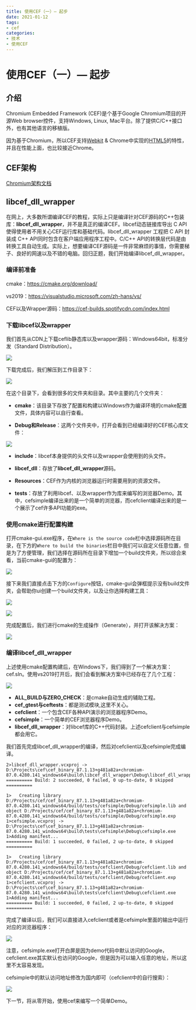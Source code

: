 ```yaml
---
title: 使用CEF（一）— 起步
date: 2021-01-12
tags:
- cef
categories: 
- 技术
- 使用CEF
---
```


# 使用CEF（一）— 起步

## 介绍

Chromium Embedded Framework (CEF)是个基于Google Chromium项目的开源Web browser控件，支持Windows, Linux, Mac平台。除了提供C/C++接口外，也有其他语言的移植版。

因为基于Chromium，所以CEF支持[Webkit](https://baike.baidu.com/item/Webkit) & Chrome中实现的[HTML5](https://baike.baidu.com/item/HTML5)的特性，并且在性能上面，也比较接近Chrome。

<!-- more -->

## CEF架构

[Chromium架构文档](http://dev.chromium.org/developers/design-documents/multi-process-architecture)

## libcef_dll_wrapper

在网上，大多数所谓编译CEF的教程，实际上只是编译针对CEF源码的C++包装库：**libcef_dll_wrapper**，并不是真正的编译CEF。libcef动态链接库导出 C API 使得使用者不用关心CEF运行库和基础代码。libcef_dll_wrapper 工程把 C API 封装成 C++ API同时包含在客户端应用程序工程中。C/C++ API的转换层代码是由转换工具自动生成。实际上，想要编译CEF源码是一件非常麻烦的事情，你需要梯子、良好的网速以及不错的电脑。回归正题，我们开始编译libcef_dll_wrapper。

### 编译前准备

cmake：https://cmake.org/download/

vs2019：https://visualstudio.microsoft.com/zh-hans/vs/

CEF以及Wrapper源码：https://cef-builds.spotifycdn.com/index.html

### 下载libcef以及wrapper

我们首先从CDN上下载ceflib静态库以及wrapper源码：Windows64bit，标准分发（Standard Distribution）。

![](https://cdn.jsdelivr.net/gh/w4ngzhen/CDN/images/post/2021-01-12-start-cef/download-cef.jpg)

下载完成后，我们解压到工作目录下：

![](https://cdn.jsdelivr.net/gh/w4ngzhen/CDN/images/post/2021-01-12-start-cef/cef-decompression-dir.jpg)

在这个目录下，会看到很多的文件夹和目录。其中主要的几个文件夹：

- **cmake**：该目录下存放了配置和构建以Windows作为编译环境的cmake配置文件，具体内容可以自行查看。

- **Debug和Release**：这两个文件夹中，打开会看到已经编译好的CEF核心库文件：

![](https://cdn.jsdelivr.net/gh/w4ngzhen/CDN/images/post/2021-01-12-start-cef/libcef-files.jpg)

- **include**：libcef本身提供的头文件以及wrapper会使用到的头文件。
- **libcef_dll**：存放了**libcef_dll_wrapper**源码。

- **Resources**：CEF作为内核的浏览器运行时需要用到的资源文件。
- **tests**：存放了利用libcef、以及wrapper作为库来编写的浏览器Demo。其中，cefsimple编译出来的是一个简单的浏览器，而cefclient编译出来的是一个展示了cef许多API功能的exe。

### 使用cmake进行配置构建

打开cmake-gui.exe程序，在`Where is the source code`栏中选择源码所在目录，在下方的`Where to build the binaries`栏目中我们可以自定义任意位置，但是为了方便管理，我们选择在源码所在目录下增加一个build文件夹，所以综合来看，当前cmake-gui的配置为：

![](https://cdn.jsdelivr.net/gh/w4ngzhen/CDN/images/post/2021-01-12-start-cef/cmakegui-config.jpg)

接下来我们直接点击下方的`Configure`按钮，cmake-gui会弹框提示没有build文件夹，会帮助你ui创建一个build文件夹，以及让你选择构建工具：

![](https://cdn.jsdelivr.net/gh/w4ngzhen/CDN/images/post/2021-01-12-start-cef/create-build-dir.jpg)

![](https://cdn.jsdelivr.net/gh/w4ngzhen/CDN/images/post/2021-01-12-start-cef/select-vs.jpg)

完成配置后，我们进行cmake的生成操作（Generate），并打开该解决方案：

![](https://cdn.jsdelivr.net/gh/w4ngzhen/CDN/images/post/2021-01-12-start-cef/generate-and-open.jpg)

### 编译libcef_dll_wrapper

上述使用cmake配置构建后，在Windows下，我们得到了一个解决方案：cef.sln。使用vs2019打开后，我们会看到解决方案中已经存在了几个工程：

![](https://cdn.jsdelivr.net/gh/w4ngzhen/CDN/images/post/2021-01-12-start-cef/projects-in-sln.jpg)

- **ALL_BUILD与ZERO_CHECK**：是cmake自动生成的辅助工程。
- **cef_gtest与ceftests**：都是测试模块,这里不关心。
- **cefclient**：一个包含CEF各种API演示的浏览器程序Demo。
- **cefsimple**：一个简单的CEF浏览器程序Demo。
- **libcef_dll_wrapper**：对libcef库的C++代码封装。上述cefclient与cefsimple都会用它。

我们首先完成libcef_dll_wrapper的编译，然后对cefclient以及cefsimple完成编译。

```
2>libcef_dll_wrapper.vcxproj -> D:\Projects\cef\cef_binary_87.1.13+g481a82a+chromium-87.0.4280.141_windows64\build\libcef_dll_wrapper\Debug\libcef_dll_wrapper.lib
========== Build: 2 succeeded, 0 failed, 0 up-to-date, 0 skipped ==========
```

```
1>   Creating library D:/Projects/cef/cef_binary_87.1.13+g481a82a+chromium-87.0.4280.141_windows64/build/tests/cefsimple/Debug/cefsimple.lib and object D:/Projects/cef/cef_binary_87.1.13+g481a82a+chromium-87.0.4280.141_windows64/build/tests/cefsimple/Debug/cefsimple.exp
1>cefsimple.vcxproj -> D:\Projects\cef\cef_binary_87.1.13+g481a82a+chromium-87.0.4280.141_windows64\build\tests\cefsimple\Debug\cefsimple.exe
1>Adding manifest...
========== Build: 1 succeeded, 0 failed, 2 up-to-date, 0 skipped ==========
```

```
1>   Creating library D:/Projects/cef/cef_binary_87.1.13+g481a82a+chromium-87.0.4280.141_windows64/build/tests/cefclient/Debug/cefclient.lib and object D:/Projects/cef/cef_binary_87.1.13+g481a82a+chromium-87.0.4280.141_windows64/build/tests/cefclient/Debug/cefclient.exp
1>cefclient.vcxproj -> D:\Projects\cef\cef_binary_87.1.13+g481a82a+chromium-87.0.4280.141_windows64\build\tests\cefclient\Debug\cefclient.exe
1>Adding manifest...
========== Build: 1 succeeded, 0 failed, 2 up-to-date, 0 skipped ==========
```

完成了编译以后，我们可以直接进入cefclient或者是cefsimple里面的输出中运行对应的浏览器程序：

![](https://cdn.jsdelivr.net/gh/w4ngzhen/CDN/images/post/2021-01-12-start-cef/demo-show.jpg)

注意，cefsimple.exe打开白屏是因为demo代码中默认访问的Google，cefclient.exe其实默认也访问的Google，但是因为可以输入任意的地址，所以这里不太容易发现。

cefsimple中的默认访问地址修改为国内即可（cefclient中的自行搜索）：

![](https://cdn.jsdelivr.net/gh/w4ngzhen/CDN/images/post/2021-01-12-start-cef/change-init-url.jpg)

下一节，将从零开始，使用cef来编写一个简单Demo。